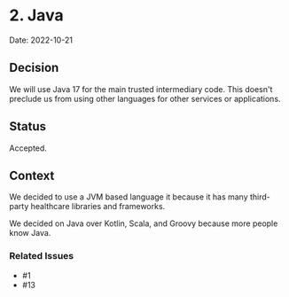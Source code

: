 # 2. Java

Date: 2022-10-21

## Decision

We will use Java 17 for the main trusted intermediary code.
This doesn't preclude us from using other languages for other services or applications.

## Status

Accepted.

## Context

We decided to use a JVM based language it because it has many third-party healthcare libraries and frameworks.

We decided on Java over Kotlin, Scala, and Groovy because more people know Java.

### Related Issues

- #1
- #13
